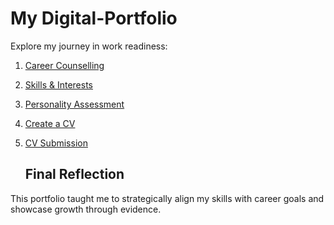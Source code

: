 # My Digital-Portfolio
Explore my journey in work readiness:

1. [Career Counselling](/career-counselling/reflection.md)  
2. [Skills & Interests](/skills-interests/reflection.md)  
3. [Personality Assessment](/personality-assessment/reflection.md)  
4. [Create a CV](/create-a-cv/reflection.md)  
5. [CV Submission](/cv-submission/reflection.md)

   ## Final Reflection  
This portfolio taught me to strategically align my skills with career goals and showcase growth through evidence.
